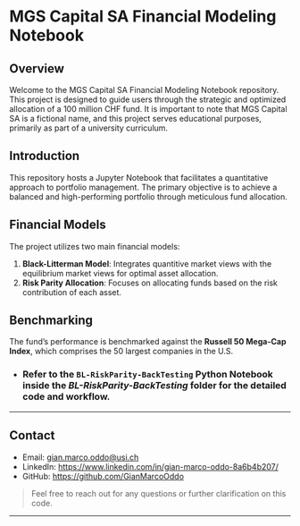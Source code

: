 # MGS Capital SA Financial Modeling Notebook

## Overview
Welcome to the MGS Capital SA Financial Modeling Notebook repository. This project is designed to guide users through the strategic and optimized allocation of a 100 million CHF fund. It is important to note that MGS Capital SA is a fictional name, and this project serves educational purposes, primarily as part of a university curriculum.


## Introduction
This repository hosts a Jupyter Notebook that facilitates a quantitative approach to portfolio management. The primary objective is to achieve a balanced and high-performing portfolio through meticulous fund allocation.

## Financial Models
The project utilizes two main financial models:
1. **Black-Litterman Model**: Integrates quantitive market views with the equilibrium market views for optimal asset allocation.
2. **Risk Parity Allocation**: Focuses on allocating funds based on the risk contribution of each asset.

## Benchmarking
The fund’s performance is benchmarked against the **Russell 50 Mega-Cap Index**, which comprises the 50 largest companies in the U.S.

- ### Refer to the `BL-RiskParity-BackTesting` Python Notebook inside the *BL-RiskParity-BackTesting* folder for the detailed code and workflow.

---
## Contact

- Email: gian.marco.oddo@usi.ch
- LinkedIn: https://www.linkedin.com/in/gian-marco-oddo-8a6b4b207/
- GitHub: https://github.com/GianMarcoOddo
> Feel free to reach out for any questions or further clarification on this code.
---
